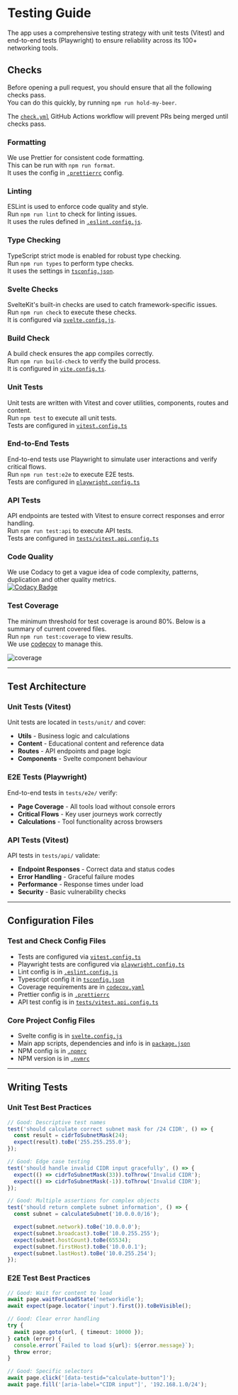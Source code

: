 # Testing Guide

The app uses a comprehensive testing strategy with unit tests (Vitest) and end-to-end tests (Playwright) to ensure reliability across its 100+ networking tools.


## Checks

Before opening a pull request, you should ensure that all the following checks pass.<br>
You can do this quickly, by running `npm run hold-my-beer`.

The [`check.yml`](https://github.com/Lissy93/networking-toolbox/blob/main/.github/workflows/check.yml) GitHub Actions workflow will prevent PRs being merged until checks pass.

### Formatting
We use Prettier for consistent code formatting.<br>
This can be run with `npm run format`.<br>
It uses the config in [`.prettierrc`](https://github.com/Lissy93/networking-toolbox/blob/main/.prettierrc) config.

### Linting
ESLint is used to enforce code quality and style.<br>
Run `npm run lint` to check for linting issues.<br>
It uses the rules defined in [`.eslint.config.js`](https://github.com/Lissy93/networking-toolbox/blob/main/eslint.config.js).

### Type Checking
TypeScript strict mode is enabled for robust type checking.<br>
Run `npm run types` to perform type checks.<br>
It uses the settings in [`tsconfig.json`](https://github.com/Lissy93/networking-toolbox/blob/main/tsconfig.json).

### Svelte Checks
SvelteKit's built-in checks are used to catch framework-specific issues.<br>
Run `npm run check` to execute these checks.<br>
It is configured via [`svelte.config.js`](https://github.com/Lissy93/networking-toolbox/blob/main/svelte.config.js).

### Build Check
A build check ensures the app compiles correctly.<br>
Run `npm run build-check` to verify the build process.<br>
It is configured in [`vite.config.ts`](https://github.com/Lissy93/networking-toolbox/blob/main/vite.config.ts).

### Unit Tests
Unit tests are written with Vitest and cover utilities, components, routes and content.<br>
Run `npm test` to execute all unit tests.<br>
Tests are configured in [`vitest.config.ts`](https://github.com/Lissy93/networking-toolbox/blob/main/vitest.config.ts)

### End-to-End Tests
End-to-end tests use Playwright to simulate user interactions and verify critical flows.<br>
Run `npm run test:e2e` to execute E2E tests.<br>
Tests are configured in [`playwright.config.ts`](https://github.com/Lissy93/networking-toolbox/blob/main/playwright.config.ts)

### API Tests
API endpoints are tested with Vitest to ensure correct responses and error handling.<br>
Run `npm run test:api` to execute API tests.<br>
Tests are configured in [`tests/vitest.api.config.ts`](https://github.com/Lissy93/networking-toolbox/blob/main/tests/vitest.api.config.ts)

### Code Quality
We use Codacy to get a vague idea of code complexity, patterns, duplication and other quality metrics.<br>
[![Codacy Badge](https://app.codacy.com/project/badge/Grade/f4c10617d9a848d9ba4e03a654104d5a)](https://app.codacy.com/gh/Lissy93/networking-toolbox/dashboard?utm_source=gh&utm_medium=referral&utm_content=&utm_campaign=Badge_grade)

### Test Coverage
The minimum threshold for test coverage is around 80%. Below is a summary of current covered files.<br>
Run `npm run test:coverage` to view results.<br>
We use [codecov](https://app.codecov.io/gh/Lissy93/networking-toolbox) to manage this.

![coverage](https://codecov.io/gh/Lissy93/networking-toolbox/graphs/sunburst.svg?token=SYC33JEQE1)

---

## Test Architecture

### Unit Tests (Vitest)

Unit tests are located in `tests/unit/` and cover:
- **Utils** - Business logic and calculations
- **Content** - Educational content and reference data
- **Routes** - API endpoints and page logic
- **Components** - Svelte component behaviour

### E2E Tests (Playwright)

End-to-end tests in `tests/e2e/` verify:
- **Page Coverage** - All tools load without console errors
- **Critical Flows** - Key user journeys work correctly
- **Calculations** - Tool functionality across browsers

### API Tests (Vitest)
API tests in `tests/api/` validate:
- **Endpoint Responses** - Correct data and status codes
- **Error Handling** - Graceful failure modes
- **Performance** - Response times under load
- **Security** - Basic vulnerability checks

---

## Configuration Files

### Test and Check Config Files
- Tests are configured via [`vitest.config.ts`](https://github.com/Lissy93/networking-toolbox/blob/main/vitest.config.ts)
- Playwright tests are configured via [`playwright.config.ts`](https://github.com/Lissy93/networking-toolbox/blob/main/playwright.config.ts)
- Lint config is in [`.eslint.config.js`](https://github.com/Lissy93/networking-toolbox/blob/main/eslint.config.js)
- Typescript config it in [`tsconfig.json`](https://github.com/Lissy93/networking-toolbox/blob/main/tsconfig.json)
- Coverage requirements are in [`codecov.yaml`](https://github.com/Lissy93/networking-toolbox/blob/main/codecov.yaml)
- Prettier config is in [`.prettierrc`](https://github.com/Lissy93/networking-toolbox/blob/main/.prettierrc)
- API test config is in [`tests/vitest.api.config.ts`](https://github.com/Lissy93/networking-toolbox/blob/main/tests/vitest.api.config.ts)

### Core Project Config Files
- Svelte config is in [`svelte.config.js`](https://github.com/Lissy93/networking-toolbox/blob/main/svelte.config.js)
- Main app scripts, dependencies and info is in [`package.json`](https://github.com/Lissy93/networking-toolbox/blob/main/package.json)
- NPM config is in [`.npmrc`](https://github.com/Lissy93/networking-toolbox/blob/main/.npmrc)
- NPM version is in [`.nvmrc`](https://github.com/Lissy93/networking-toolbox/blob/main/.nvmrc)

---

## Writing Tests

### Unit Test Best Practices

```typescript
// Good: Descriptive test names
test('should calculate correct subnet mask for /24 CIDR', () => {
  const result = cidrToSubnetMask(24);
  expect(result).toBe('255.255.255.0');
});

// Good: Edge case testing
test('should handle invalid CIDR input gracefully', () => {
  expect(() => cidrToSubnetMask(33)).toThrow('Invalid CIDR');
  expect(() => cidrToSubnetMask(-1)).toThrow('Invalid CIDR');
});

// Good: Multiple assertions for complex objects
test('should return complete subnet information', () => {
  const subnet = calculateSubnet('10.0.0.0/16');

  expect(subnet.network).toBe('10.0.0.0');
  expect(subnet.broadcast).toBe('10.0.255.255');
  expect(subnet.hostCount).toBe(65534);
  expect(subnet.firstHost).toBe('10.0.0.1');
  expect(subnet.lastHost).toBe('10.0.255.254');
});
```

### E2E Test Best Practices

```typescript
// Good: Wait for content to load
await page.waitForLoadState('networkidle');
await expect(page.locator('input').first()).toBeVisible();

// Good: Clear error handling
try {
  await page.goto(url, { timeout: 10000 });
} catch (error) {
  console.error(`Failed to load ${url}: ${error.message}`);
  throw error;
}

// Good: Specific selectors
await page.click('[data-testid="calculate-button"]');
await page.fill('[aria-label="CIDR input"]', '192.168.1.0/24');
```

